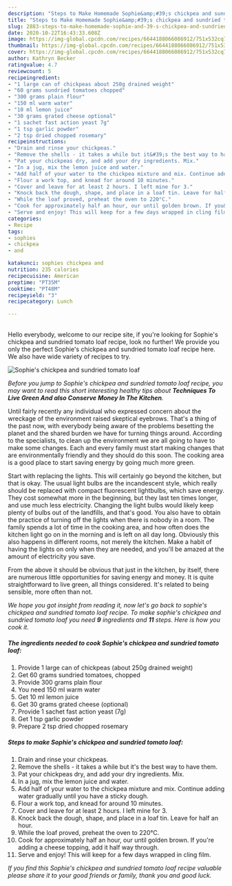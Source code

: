 ```yaml
---
description: "Steps to Make Homemade Sophie&amp;#39;s chickpea and sundried tomato loaf"
title: "Steps to Make Homemade Sophie&amp;#39;s chickpea and sundried tomato loaf"
slug: 2883-steps-to-make-homemade-sophie-and-39-s-chickpea-and-sundried-tomato-loaf
date: 2020-10-22T16:43:33.608Z
image: https://img-global.cpcdn.com/recipes/6644188066086912/751x532cq70/sophies-chickpea-and-sundried-tomato-loaf-recipe-main-photo.jpg
thumbnail: https://img-global.cpcdn.com/recipes/6644188066086912/751x532cq70/sophies-chickpea-and-sundried-tomato-loaf-recipe-main-photo.jpg
cover: https://img-global.cpcdn.com/recipes/6644188066086912/751x532cq70/sophies-chickpea-and-sundried-tomato-loaf-recipe-main-photo.jpg
author: Kathryn Becker
ratingvalue: 4.7
reviewcount: 5
recipeingredient:
- "1 large can of chickpeas about 250g drained weight"
- "60 grams sundried tomatoes chopped"
- "300 grams plain flour"
- "150 ml warm water"
- "10 ml lemon juice"
- "30 grams grated cheese optional"
- "1 sachet fast action yeast 7g"
- "1 tsp garlic powder"
- "2 tsp dried chopped rosemary"
recipeinstructions:
- "Drain and rinse your chickpeas."
- "Remove the shells - it takes a while but it&#39;s the best way to have them."
- "Pat your chickpeas dry, and add your dry ingredients. Mix."
- "In a jug, mix the lemon juice and water."
- "Add half of your water to the chickpea mixture and mix. Continue adding water gradually until you have a sticky dough."
- "Flour a work top, and knead for around 10 minutes."
- "Cover and leave for at least 2 hours. I left mine for 3."
- "Knock back the dough, shape, and place in a loaf tin. Leave for half an hour."
- "While the loaf proved, preheat the oven to 220°C."
- "Cook for approximately half an hour, our until golden brown. If you&#39;re adding a cheese topping, add it half way through."
- "Serve and enjoy! This will keep for a few days wrapped in cling film."
categories:
- Recipe
tags:
- sophies
- chickpea
- and

katakunci: sophies chickpea and 
nutrition: 235 calories
recipecuisine: American
preptime: "PT35M"
cooktime: "PT48M"
recipeyield: "3"
recipecategory: Lunch

---
```

<br>
Hello everybody, welcome to our recipe site, if you're looking for Sophie&#39;s chickpea and sundried tomato loaf recipe, look no further! We provide you only the perfect Sophie&#39;s chickpea and sundried tomato loaf recipe here. We also have wide variety of recipes to try.
<br>


![Sophie&#39;s chickpea and sundried tomato loaf](https://img-global.cpcdn.com/recipes/6644188066086912/751x532cq70/sophies-chickpea-and-sundried-tomato-loaf-recipe-main-photo.jpg)

<i>Before you jump to Sophie&#39;s chickpea and sundried tomato loaf recipe, you may want to read this short interesting healthy tips about 
<strong>Techniques To Live Green And also Conserve Money In The Kitchen</strong>.</i>
</br>

Until fairly recently any individual who expressed concern about the wreckage of the environment raised skeptical eyebrows. That's a thing of the past now, with everybody being aware of the problems besetting the planet and the shared burden we have for turning things around. According to the specialists, to clean up the environment we are all going to have to make some changes. Each and every family must start making changes that are environmentally friendly and they should do this soon. The cooking area is a good place to start saving energy by going much more green.

Start with replacing the lights. This will certainly go beyond the kitchen, but that is okay. The usual light bulbs are the incandescent style, which really should be replaced with compact fluorescent lightbulbs, which save energy. They cost somewhat more in the beginning, but they last ten times longer, and use much less electricity. Changing the light bulbs would likely keep plenty of bulbs out of the landfills, and that's good. You also have to obtain the practice of turning off the lights when there is nobody in a room. The family spends a lot of time in the cooking area, and how often does the kitchen light go on in the morning and is left on all day long. Obviously this also happens in different rooms, not merely the kitchen. Make a habit of having the lights on only when they are needed, and you'll be amazed at the amount of electricity you save.

From the above it should be obvious that just in the kitchen, by itself, there are numerous little opportunities for saving energy and money. It is quite straightforward to live green, all things considered. It's related to being sensible, more often than not.


<i>We hope you got insight from reading it, now let's go back to sophie&#39;s chickpea and sundried tomato loaf recipe. To make sophie&#39;s chickpea and sundried tomato loaf you need <strong>9</strong> ingredients and <strong>11</strong> steps. Here is how you cook it.
</i>

##### The ingredients needed to cook Sophie&#39;s chickpea and sundried tomato loaf:

1. Provide 1 large can of chickpeas (about 250g drained weight)
1. Get 60 grams sundried tomatoes, chopped
1. Provide 300 grams plain flour
1. You need 150 ml warm water
1. Get 10 ml lemon juice
1. Get 30 grams grated cheese (optional)
1. Provide 1 sachet fast action yeast (7g)
1. Get 1 tsp garlic powder
1. Prepare 2 tsp dried chopped rosemary


##### Steps to make Sophie&#39;s chickpea and sundried tomato loaf:

1. Drain and rinse your chickpeas.
1. Remove the shells - it takes a while but it&#39;s the best way to have them.
1. Pat your chickpeas dry, and add your dry ingredients. Mix.
1. In a jug, mix the lemon juice and water.
1. Add half of your water to the chickpea mixture and mix. Continue adding water gradually until you have a sticky dough.
1. Flour a work top, and knead for around 10 minutes.
1. Cover and leave for at least 2 hours. I left mine for 3.
1. Knock back the dough, shape, and place in a loaf tin. Leave for half an hour.
1. While the loaf proved, preheat the oven to 220°C.
1. Cook for approximately half an hour, our until golden brown. If you&#39;re adding a cheese topping, add it half way through.
1. Serve and enjoy! This will keep for a few days wrapped in cling film.


<i>If you find this Sophie&#39;s chickpea and sundried tomato loaf recipe valuable please share it to your good friends or family, thank you and good luck.</i>
